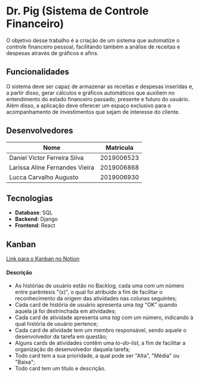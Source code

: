 # Dr. Pig (Sistema de Controle Financeiro)

O objetivo desse trabalho é a criação de um sistema que automatize o controle financeiro pessoal, facilitando também a análise de receitas e despesas através de gráficos e afins.

## Funcionalidades

O sistema deve ser capaz de armazenar as receitas e despesas inseridas e, a partir disso, gerar cálculos e gráficos automáticos que auxiliem no entendimento do estado financeiro passado, presente e futuro do usuário. Além disso, a aplicação deve oferecer um espaço exclusivo para o acompanhamento de investimentos que sejam de interesse do cliente.

## Desenvolvedores

| Nome    | Matricula  |
|---------|------------|
| Daniel Victor Ferreira Silva | 2019006523 |
| Larissa Aline Fernandes Vieira | 2019006868 |
| Lucca Carvalho Augusto  | 2019006930 |

## Tecnologias

- **Database**: SQL
- **Backend**: Django
- **Frontend**: React

## Kanban
[Link para o Kanban no Notion](https://stingy-gastonia-f61.notion.site/deb605a64e39482daf07e82d1b305341?v=2e85ce941774431abd3acaf4d0d43c82)
#### Descrição
- As histórias de usuário estão no Backlog, cada uma com um número entre parêntesis "(x)", o qual foi atribuído a fim de facilitar o reconhecimento da origem das atividades nas colunas seguintes;
- Cada card de história de usuário apresenta uma *tag* "OK" quando aquela já foi destrinchada em atividades;
- Cada card de atividade apresenta uma *tag* com um número, indicando à qual história de usuário pertence;
- Cada card de atividade tem um membro responsável, sendo aquele o desenvolvedor da tarefa em questão;
- Alguns cards de atividades contêm uma *to-do-list*, a fim de facilitar a organização do desenvolvedor daquela tarefa;
- Todo card tem a sua prioridade, a qual pode ser "Alta", "Média" ou "Baixa";
- Todo card tem um título e descrição.
